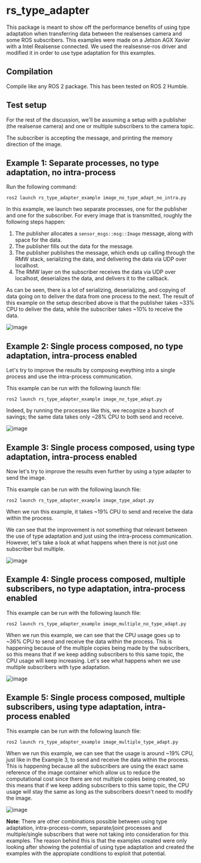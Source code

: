 # rs_type_adapter

This package is meant to show off the performance benefits of using type adaptation when transferring data between the realsenses camera and some ROS subscribers. This examples were made on a Jetson AGX Xavier with a Intel Realsense <model> connected. We used the realsesnse-ros driver and modified it in order to use type adaptation for this examples. 

## Compilation

Compile like any ROS 2 package.
This has been tested on ROS 2 Humble.

## Test setup

For the rest of the discussion, we'll be assuming a setup with a publisher (the realsense camera) and one or multiple subscribers to the camera topic.

The subscriber is accepting the message, and printing the memory direction of the image.

## Example 1: Separate processes, no type adaptation, no intra-process

Run the following command:

```
ros2 launch rs_type_adapter_example image_no_type_adapt_no_intra.py
```

In this example, we launch two separate processes, one for the publisher and one for the subscriber.
For every image that is transmitted, roughly the following steps happen:

1.  The publisher allocates a `sensor_msgs::msg::Image` message, along with space for the data.
2.  The publisher fills out the data for the message.
3.  The publisher publishes the message, which ends up calling through the RMW stack, serializing the data, and delivering the data via UDP over localhost.
4.  The RMW layer on the subscriber receives the data via UDP over localhost, deserializes the data, and delivers it to the callback.

As can be seen, there is a lot of serializing, deserializing, and copying of data going on to deliver the data from one process to the next.
The result of this example on the setup described above is that the publisher takes ~33% CPU to deliver the data, while the subscriber takes ~10% to receive the data.

![image](https://user-images.githubusercontent.com/51831786/208497009-1186e015-6a5f-495d-8d63-5236d5926f34.png)


## Example 2: Single process composed, no type adaptation, intra-process enabled
Let's try to improve the results by composing eveything into a single process and use the intra-process communication.

This example can be run with the following launch file:

```
ros2 launch rs_type_adapter_example image_no_type_adapt.py
```

Indeed, by running the processes like this, we recognize a bunch of savings; the same data takes only ~28% CPU to both send and receive.

![image](https://user-images.githubusercontent.com/51831786/212577804-6d025e62-083f-433e-9924-18ebf63028d0.png)


## Example 3: Single process composed, using type adaptation, intra-process enabled

Now let's try to improve the results even further by using a type adapter to send the image.

This example can be run with the following launch file:

```
ros2 launch rs_type_adapter_example image_type_adapt.py
```

When we run this example, it takes ~19% CPU to send and receive the data within the process.

We can see that the improvement is not something that relevant between the use of type adaptation and just using the intra-process communication. However, let's take a look at what happens when there is not just one subscriber but multiple.

![image](https://user-images.githubusercontent.com/51831786/212578789-247dbc9a-e66c-46c8-aa62-6e4a000256bc.png)


## Example 4: Single process composed, multiple subscribers, no type adaptation, intra-process enabled

This example can be run with the following launch file:

```
ros2 launch rs_type_adapter_example image_multiple_no_type_adapt.py
```

When we run this example, we can see that the CPU usage goes up to ~36% CPU to send and receive the data within the process. This is happening because of the multiple copies being made by the subscribers, so this means that if we keep adding subscribers to this same topic, the CPU usage will keep increasing. Let's see what happens when we use multiple subscribers with type adaptation.

![image](https://user-images.githubusercontent.com/51831786/208497746-57002fbb-5956-49e4-917d-fe7c2f63ef58.png)


## Example 5: Single process composed, multiple subscribers, using type adaptation, intra-process enabled

This example can be run with the following launch file:

```
ros2 launch rs_type_adapter_example image_multiple_type_adapt.py
```

When we run this example, we can see that the usage is around ~19% CPU, just like in the Example 3, to send and receive the data within the process. This is happening because all the subscribers are using the exact same reference of the image container which allow us to reduce the computational cost since there are not multiple copies being created, so this means that if we keep adding subscribers to this same topic, the CPU usage will stay the same as long as the subscribers doesn't need to modify the image.

![image](https://user-images.githubusercontent.com/51831786/212578902-6284b8fb-8772-47aa-97a4-84dbc3ffb87d.png)


**Note**: There are other combinations possible between using type adaptation, intra-process-comm, separate/joint processes and multiple/single subscribers that were not taking into consideration for this examples. The reason behind this is that the examples created were only looking after showing the potential of using type adaptation and created the examples with the appropiate conditions to exploit that potential. 
